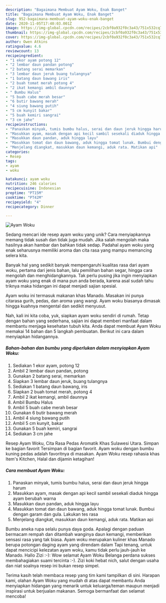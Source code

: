 ```yaml
---
description: "Bagaimana Membuat Ayam Woku, Enak Banget"
title: "Bagaimana Membuat Ayam Woku, Enak Banget"
slug: 952-bagaimana-membuat-ayam-woku-enak-banget
date: 2020-11-05T17:40:03.001Z
image: https://img-global.cpcdn.com/recipes/2cbf0a932f0c3a43/751x532cq70/ayam-woku-foto-resep-utama.jpg
thumbnail: https://img-global.cpcdn.com/recipes/2cbf0a932f0c3a43/751x532cq70/ayam-woku-foto-resep-utama.jpg
cover: https://img-global.cpcdn.com/recipes/2cbf0a932f0c3a43/751x532cq70/ayam-woku-foto-resep-utama.jpg
author: Owen Atkins
ratingvalue: 4.6
reviewcount: 13
recipeingredient:
- "1 ekor ayam potong 12"
- "2 lembar daun pandan potong"
- "2 batang serai memarkan"
- "3 lembar daun jeruk buang tulangnya"
- "1 batang daun bawang iris"
- "2 buah tomat merah potong 4"
- "2 ikat kemangi ambil daunnya"
- " Bumbu Halus"
- "5 buah cabe merah besar"
- "6 butir bawang merah"
- "4 siung bawang putih"
- "5 cm kunyit bakar"
- "5 buah kemiri sangrai"
- "3 cm jahe"
recipeinstructions:
- "Panaskan minyak, tumis bumbu halus, serai dan daun jeruk hingga harum"
- "Masukkan ayam, masak dengan api kecil sambil sesekali diaduk hingga ayam berubah warna"
- "Masukkan daun pandan, aduk hingga layu"
- "Masukkan tomat dan daun bawang, aduk hingga tomat lunak. Bumbui dengan garam dan gula. Lakukan tes rasa"
- "Menjelang diangkat, masukkan daun kemangi, aduk rata. Matikan api"
categories:
- Resep
tags:
- ayam
- woku

katakunci: ayam woku 
nutrition: 246 calories
recipecuisine: Indonesian
preptime: "PT15M"
cooktime: "PT42M"
recipeyield: "4"
recipecategory: Dinner

---
```



![Ayam Woku](https://img-global.cpcdn.com/recipes/2cbf0a932f0c3a43/751x532cq70/ayam-woku-foto-resep-utama.jpg)

Sedang mencari ide resep ayam woku yang unik? Cara menyiapkannya memang tidak susah dan tidak juga mudah. Jika salah mengolah maka hasilnya akan hambar dan bahkan tidak sedap. Padahal ayam woku yang enak seharusnya memiliki aroma dan cita rasa yang mampu memancing selera kita.

Banyak hal yang sedikit banyak mempengaruhi kualitas rasa dari ayam woku, pertama dari jenis bahan, lalu pemilihan bahan segar, hingga cara mengolah dan menghidangkannya. Tak perlu pusing jika ingin menyiapkan ayam woku yang enak di mana pun anda berada, karena asal sudah tahu triknya maka hidangan ini dapat menjadi sajian spesial.

Ayam woku ini termasuk makanan khas Manado. Masakan ini punya citarasa gurih, pedas, dan aroma yang wangi. Ayam woku biasanya dimasak hingga kuahnya mengental dan sedikit menyusut.


Nah, kali ini kita coba, yuk, siapkan ayam woku sendiri di rumah. Tetap dengan bahan yang sederhana, sajian ini dapat memberi manfaat dalam membantu menjaga kesehatan tubuh kita. Anda dapat membuat Ayam Woku memakai 14 bahan dan 5 langkah pembuatan. Berikut ini cara dalam menyiapkan hidangannya.

<!--inarticleads1-->

##### Bahan-bahan dan bumbu yang diperlukan dalam menyiapkan Ayam Woku:

1. Sediakan 1 ekor ayam, potong 12
1. Ambil 2 lembar daun pandan, potong
1. Gunakan 2 batang serai, memarkan
1. Siapkan 3 lembar daun jeruk, buang tulangnya
1. Sediakan 1 batang daun bawang, iris
1. Siapkan 2 buah tomat merah, potong 4
1. Ambil 2 ikat kemangi, ambil daunnya
1. Ambil  Bumbu Halus
1. Ambil 5 buah cabe merah besar
1. Gunakan 6 butir bawang merah
1. Ambil 4 siung bawang putih
1. Ambil 5 cm kunyit, bakar
1. Gunakan 5 buah kemiri, sangrai
1. Sediakan 3 cm jahe


Resep Ayam Woku, Cita Rasa Pedas Aromatik Khas Sulawesi Utara. Simpan ke bagian favorit Tersimpan di bagian favorit. Ayam woku dengan bumbu kuning pedas adalah favoritnya di masakan. Ayam Woku resep rahasia khas Item&#39;s Kitchen, Halal dan dijamin ketagihan! 

<!--inarticleads2-->

##### Cara membuat Ayam Woku:

1. Panaskan minyak, tumis bumbu halus, serai dan daun jeruk hingga harum
1. Masukkan ayam, masak dengan api kecil sambil sesekali diaduk hingga ayam berubah warna
1. Masukkan daun pandan, aduk hingga layu
1. Masukkan tomat dan daun bawang, aduk hingga tomat lunak. Bumbui dengan garam dan gula. Lakukan tes rasa
1. Menjelang diangkat, masukkan daun kemangi, aduk rata. Matikan api


Bumbu aneka rupa selalu punya daya goda. Apalagi dengan paduan bermacam rempah dan ditambah wanginya daun kemangi, memberikan sensasi rasa yang tak biasa. Ayam woku merupakan kuliner khas Manado berupa potongan daging ayam yang direndam dalam Tapi tenang, untuk dapat mencicipi kelezatan ayam woku, kamu tidak perlu jauh-jauh ke Manado. Hallo Zizi :-): Wow selamat Ayam Woku Belanga perdana sukses membahagiakan suami tercinta :-). Zizi koki hebat nich, salut dengan usaha dan niat soalnya resep ini bukan resep simpel. 

Terima kasih telah membaca resep yang tim kami tampilkan di sini. Harapan kami, olahan Ayam Woku yang mudah di atas dapat membantu Anda menyiapkan hidangan yang menarik untuk keluarga/teman maupun menjadi inspirasi untuk berjualan makanan. Semoga bermanfaat dan selamat mencoba!
